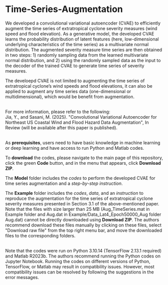 # Time-Series-Augmentation
We developed a convolutional variational autoencoder (CVAE) to efficiently augment the time series of extratropical cyclone severity measures (wind speed and flood elevation). 
As a generative model, the developed CVAE learns the probability distribution of latent features (here, low-dimensional underlying characteristics of the time series) as a multivariate normal distribution. 
The augmented severity measure time series are then obtained in two steps: 1) randomly sampling data from the learned multivariate normal distribution, and 2) using the randomly sampled data as the input to the decoder of the trained CVAE to generate time series of severity measures.

The develoepd CVAE is not limited to augmenting the time series of extratropical cyclone’s wind speeds and flood elevations, it can also be applied to augment any time series data (one-dimensional or multidimensional), which would be benefit from augmentation. 
<br/><br/>

For more information, please refer to the following:\
Jia, Y., and Sasani, M. (2025). "Convolutional Variational Autoencoder for Northeast US Coastal Wind and Flood Hazard Data Augmentation", In Review (will be available after this paper is published). 
<br/><br/>

As **prerequisites**, users need to have basic knowledge in machine learning or deep learning and have access to run Python and Matlab codes.

To **download** the codes, please navigate to the main page of this repository, click the green **Code** button, and in the menu that appears, click **Download ZIP**. 

The **Model** folder includes the *codes* to perform the developed CVAE for time series augmentation and a *step-by-step instruction*. 

The **Example** folder includes the *codes*, *data*, and an *instruction* to reproduce the augmentation for the time series of extratropical cyclone severity measures presented in Section 3.1 of the above-mentioned paper.
<br/>
Note that the files with size larger than 25 MB (Aug_TimeSeries.mat in Example folder and Aug.dat in Example/Data_Lat4_Epoch50000_Aug folder Aug.dat) cannot be directly downloaded using **Download ZIP**. The authors recommend download these files manually by clicking on these files, select "Download raw file" from the top right menu bar, and move the downloaded files to the corresponding folders.
<br/><br/>

Note that the codes were run on Python 3.10.14 (TensorFlow 2.13.1 required) and Matlab R2023b. The authors recommend running the Python codes on Jupyter Notebook. Running the codes on different versions of Python, TensorFlow, or Matlab may result in compatibility issues. However, most compatibility issues can be resolved by following the suggestions in the error messages.
